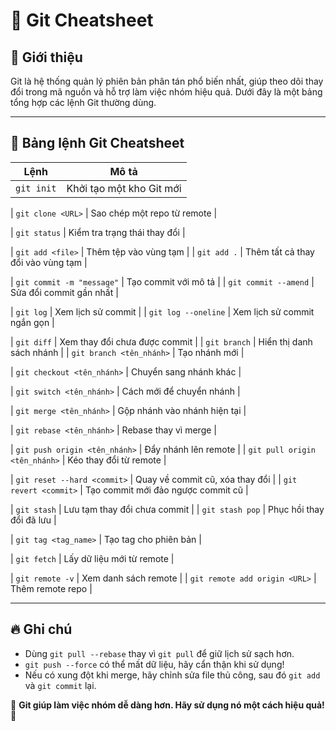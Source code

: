 # 📌 Git Cheatsheet

## 🚀 Giới thiệu

Git là hệ thống quản lý phiên bản phân tán phổ biến nhất, giúp theo dõi thay đổi trong mã nguồn và hỗ trợ làm việc nhóm hiệu quả. Dưới đây là một bảng tổng hợp các lệnh Git thường dùng.

---

## 📝 Bảng lệnh Git Cheatsheet

| Lệnh                          | Mô tả                              |
| ----------------------------- | ---------------------------------- |
| `git init`                    | Khởi tạo một kho Git mới           |

| `git clone <URL>`             | Sao chép một repo từ remote        |

| `git status`                  | Kiểm tra trạng thái thay đổi       |

| `git add <file>`              | Thêm tệp vào vùng tạm              |
| `git add .`                   | Thêm tất cả thay đổi vào vùng tạm  |

| `git commit -m "message"`     | Tạo commit với mô tả               |
| `git commit --amend`          | Sửa đổi commit gần nhất            |

| `git log`                     | Xem lịch sử commit                 |
| `git log --oneline`           | Xem lịch sử commit ngắn gọn        |

| `git diff`                    | Xem thay đổi chưa được commit      |
| `git branch`                  | Hiển thị danh sách nhánh           |
| `git branch <tên_nhánh>`      | Tạo nhánh mới                      |

| `git checkout <tên_nhánh>`    | Chuyển sang nhánh khác             |

| `git switch <tên_nhánh>`      | Cách mới để chuyển nhánh           |

| `git merge <tên_nhánh>`       | Gộp nhánh vào nhánh hiện tại       |

| `git rebase <tên_nhánh>`      | Rebase thay vì merge               |

| `git push origin <tên_nhánh>` | Đẩy nhánh lên remote               |
| `git pull origin <tên_nhánh>` | Kéo thay đổi từ remote             |

| `git reset --hard <commit>`   | Quay về commit cũ, xóa thay đổi    |
| `git revert <commit>`         | Tạo commit mới đảo ngược commit cũ |

| `git stash`                   | Lưu tạm thay đổi chưa commit       |
| `git stash pop`               | Phục hồi thay đổi đã lưu           |

| `git tag <tag_name>`          | Tạo tag cho phiên bản              |

| `git fetch`                   | Lấy dữ liệu mới từ remote          |

| `git remote -v`               | Xem danh sách remote               |
| `git remote add origin <URL>` | Thêm remote repo                   |

---

## 🔥 Ghi chú

- Dùng `git pull --rebase` thay vì `git pull` để giữ lịch sử sạch hơn.
- `git push --force` có thể mất dữ liệu, hãy cẩn thận khi sử dụng!
- Nếu có xung đột khi merge, hãy chỉnh sửa file thủ công, sau đó `git add` và `git commit` lại.

📌 **Git giúp làm việc nhóm dễ dàng hơn. Hãy sử dụng nó một cách hiệu quả!** 🚀
